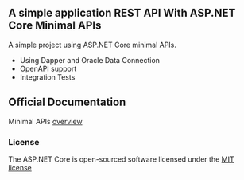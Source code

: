 ## A simple application REST API With ASP.NET Core Minimal APIs
A simple project using ASP.NET Core minimal APIs. 
- Using Dapper and Oracle Data Connection
- OpenAPI support
- Integration Tests

## Official Documentation
Minimal APIs [overview](https://docs.microsoft.com/en-us/aspnet/core/fundamentals/minimal-apis?view=aspnetcore-6.0)

### License
The ASP.NET Core is open-sourced software licensed under the [MIT license](http://opensource.org/licenses/MIT)